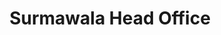 ---
title: "Surmawala Head Office"
url: /karachi/surmawala-head-office-4th-floor-tanveer-ultra-sound-building-muhammad-ali-jinnah-rd-preedy-quarters/
shop: electronics
---